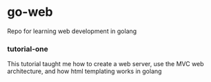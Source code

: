 # go-web
Repo for learning web development in golang

### tutorial-one
This tutorial taught me how to create a web server, use the MVC web architecture, and how html templating works in golang
